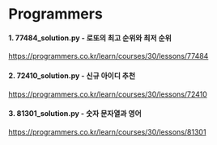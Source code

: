 # Programmers
#### 1. 77484_solution.py - 로또의 최고 순위와 최저 순위
https://programmers.co.kr/learn/courses/30/lessons/77484
#### 2. 72410_solution.py - 신규 아이디 추천
https://programmers.co.kr/learn/courses/30/lessons/72410
#### 3. 81301_solution.py - 숫자 문자열과 영어
https://programmers.co.kr/learn/courses/30/lessons/81301
